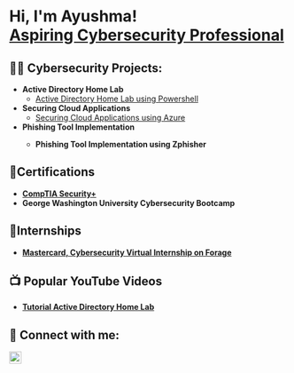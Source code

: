<h1>Hi, I'm Ayushma! <br/><a href="https://www.linkedin.com/in/ayushma-k/">Aspiring Cybersecurity Professional</a></h1>

<h2>👩‍💻 Cybersecurity Projects:</h2>

- <b>Active Directory Home Lab</b>
  - [Active Directory Home Lab using Powershell](https://github.com/ayushmak7/ActiveDirectoryHomeLab/)
- <b>Securing Cloud Applications</b>
  - [Securing Cloud Applications using Azure](https://github.com/ayushmak7/Securing-Cloud-Apps-Azure/)<b>
- <b>Phishing Tool Implementation<b>
  - Phishing Tool Implementation using Zphisher
 
<h2>📄Certifications</h2>

- [CompTIA Security+](https://www.credly.com/badges/c875f98a-f22a-49a4-a730-312b16f85a06/public_url)
- George Washington University Cybersecurity Bootcamp

<h2>💼Internships</h2>

- [Mastercard, Cybersecurity Virtual Internship on Forage](https://drive.google.com/file/d/1Wyu-_Ut326uaKy6RiefUdE6SaLw4puCb/view?usp=sharing)

<h2>📺 Popular YouTube Videos</h2>

- [Tutorial Active Directory Home Lab](https://www.youtube.com/)
  
<h2> 🤳 Connect with me:</h2>

[<img align="left" alt="ayushma-k | LinkedIn" width="22px" src="https://cdn.jsdelivr.net/npm/simple-icons@v3/icons/linkedin.svg" />][linkedin]

[linkedin]: https://linkedin.com/in/ayushma-k/




